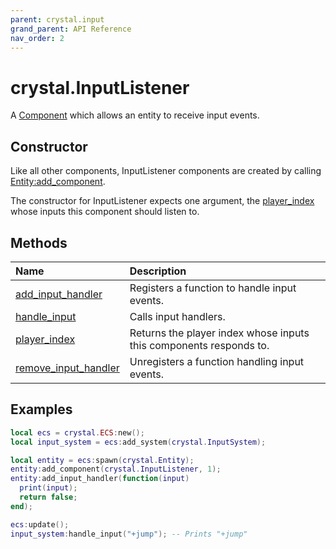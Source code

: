 ```yaml
---
parent: crystal.input
grand_parent: API Reference
nav_order: 2
---
```


# crystal.InputListener

A [Component](/crystal/api/ecs/component) which allows an entity to receive input events.

## Constructor

Like all other components, InputListener components are created by calling [Entity:add_component](/crystal/api/ecs/entity_add_component).

The constructor for InputListener expects one argument, the [player_index](player) whose inputs this component should listen to.

## Methods

| Name                                                        | Description                                                        |
| :---------------------------------------------------------- | :----------------------------------------------------------------- |
| [add_input_handler](input_listener_add_input_handler)       | Registers a function to handle input events.                       |
| [handle_input](input_listener_handle_input)                 | Calls input handlers.                                              |
| [player_index](input_listener_player_index)                 | Returns the player index whose inputs this components responds to. |
| [remove_input_handler](input_listener_remove_input_handler) | Unregisters a function handling input events.                      |

## Examples

```lua
local ecs = crystal.ECS:new();
local input_system = ecs:add_system(crystal.InputSystem);

local entity = ecs:spawn(crystal.Entity);
entity:add_component(crystal.InputListener, 1);
entity:add_input_handler(function(input)
  print(input);
  return false;
end);

ecs:update();
input_system:handle_input("+jump"); -- Prints "+jump"
```
